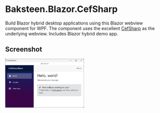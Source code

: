 # Baksteen.Blazor.CefSharp
Build Blazor hybrid desktop applications using this Blazor webview component for WPF. The component uses the excellent [CefSharp](https://github.com/cefsharp/CefSharp) as the underlying webview.
Includes Blazor hybrid demo app.

## Screenshot
<img src="./Screens/screenshot.png" width="50%" height="50%">

